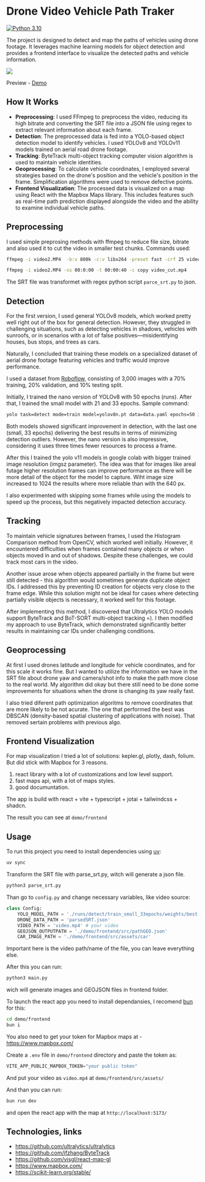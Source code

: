 # Drone Video Vehicle Path Traker

[![Python 3.10](https://img.shields.io/badge/python-3.10-blue.svg)](https://www.python.org/downloads/release/python-3100/)


The project is designed to detect and map the paths of vehicles using drone footage. It leverages machine learning models for object detection and provides a frontend interface to visualize the detected paths and vehicle information.

![](docs/media/demo.gif)

Preview - [Demo](https://farsight-vision-demo.dream-jobs.com.ua/)

## How It Works
- **Preprocessing**: I used FFmpeg to preprocess the video, reducing its high bitrate and converting the SRT file into a JSON file using regex to extract relevant information about each frame.
- **Detection**: The preprocessed data is fed into a YOLO-based object detection model to identify vehicles. I used YOLOv8 and YOLOv11 models trained on aerial road drone footage.
- **Tracking**: ByteTrack multi-object tracking computer vision algorithm is used to maintain vehicle identities.
- **Geoprocessing**: To calculate vehicle coordinates, I employed several strategies based on the drone's position and the vehicle's position in the frame. Simplification algorithms were used to remove defective points.
- **Frontend Visualization**: The processed data is visualized on a map using React with the Mapbox Maps library. This includes features such as real-time path prediction displayed alongside the video and the ability to examine individual vehicle paths.


## Preprocessing

I used simple preprosing methods with ffmpeg to reduce file size, bitrate and also used it to cut the video in smaller test chunks. Commands used:

```bash
ffmpeg -i video2.MP4  -b:v 800k -c:v libx264 -preset fast -crf 25 video_low_bit_full.mp4
```

```bash
ffmpeg -i video2.MP4 -ss 00:0:00 -t 00:00:40 -c copy video_cut.mp4
```

The SRT file was transformet with regex python script `parce_srt.py` to json.

## Detection

For the first version, I used general YOLOv8 models, which worked pretty well right out of the box for general detection. However, they struggled in challenging situations, such as detecting vehicles in shadows, vehicles with sunroofs, or in scenarios with a lot of false positives—misidentifying houses, bus stops, and trees as cars.

Naturally, I concluded that training these models on a specialized dataset of aerial drone footage featuring vehicles and traffic would improve performance.

I used a dataset from [Roboflow](https://universe.roboflow.com/irem69/hep7/dataset/7), consisting of 3,000 images with a 70% training, 20% validation, and 10% testing split.

Initially, I trained the nano version of YOLOv8 with 50 epochs (runs). After that, I trained the small model with 21 and 33 epochs. Sample command:
```bash
yolo task=detect mode=train model=yolov8n.pt data=data.yaml epochs=50 imgsz=640
```
Both models showed significant improvement in detection, with the last one (small, 33 epochs) delivering the best results in terms of minimizing detection outliers. However, the nano version is also impressive, considering it uses three times fewer resources to process a frame.

After this I trained the yolo v11 models in google colab with bigger trained image resolution (imgsz parameter). The idea was that for images like areal futage higher resolution frames can improve performance as there will be more detail of the object for the model to capture. Wiht image size increased to 1024 the results where more reliable than with the 640 px.

I also experimented with skipping some frames while using the models to speed up the process, but this negatively impacted detection accuracy.

## Tracking

To maintain vehicle signatures between frames, I used the Histogram Comparison method from OpenCV, which worked well initially. However, it encountered difficulties when frames contained many objects or when objects moved in and out of shadows. Despite these challenges, we could track most cars in the video.

Another issue arose when objects appeared partially in the frame but were still detected - this algorithm would sometimes generate duplicate object IDs. I addressed this by preventing ID creation for objects very close to the frame edge. While this solution might not be ideal for cases where detecting partially visible objects is necessary, it worked well for this footage.

After implementing this method, I discovered that Ultralytics YOLO models support ByteTrack and BoT-SORT multi-object tracking =).
I then modified my approach to use ByteTrack, which demonstrated significantly better results in maintaining car IDs under challenging conditions.

## Geoprocessing

At first I used drones latitude and longitude for vehicle coordinates, and for this scale it works fine. But I wanted to utilize the information we have in the SRT file about drone yaw and camera/shot info to make the path more close to the real world. My algorithm did okay but there still need to be done some improvements for situations when the drone is changing its yaw really fast.

I also tried diferent path optimization algoritms to remove coordinates that are more likely to be not acurate. The one that performed the best was DBSCAN (density-based spatial clustering of applications with noise). That removed sertain problems with previous algo.

## Frontend Visualization

For map visualization I tried a lot of solutions: kepler.gl, plotly, dash, folium. But did stick with Mapbox for 3 reasons.
1) react library with a lot of customizations and low level support.
2) fast maps api, with a lot of maps styles.
3) good documuntation.

The app is build with react + vite + typescript + jotai + tailwindcss + shadcn.

The result you can see at `demo/frontend`

## Usage

To run this project you need to install dependencies using [uv](https://docs.astral.sh/uv/getting-started/installation/):
```bash
uv sync
```
Transform the SRT file with parse_srt.py, witch will generate a json file.
```bash
python3 parse_srt.py
```

Than go to `config.py` and change necessary variables, like video source:
```python
class Config:
    YOLO_MODEL_PATH = './runs/detect/train_small_33epochs/weights/best.pt'
    DRONE_DATA_PATH = 'parsedSRT.json'
    VIDEO_PATH = 'video.mp4' # your video
    GEOJSON_OUTPUTPATH = './demo/frontend/src/pathGEO.json'
    CAR_IMAGE_PATH = './demo/frontend/src/assets/car'
```
Important here is the video path/name of the file, you can leave everything else.

After this you can run:
```bash
python3 main.py 
```
wich will generate images and GEOJSON files in frontend folder.

To launch the react app you need to install dependansies, I recomend [bun](https://bun.sh/docs/installation) for this:
```bash
cd demo/frontend
bun i
```
You also need to get your token for Mapbox maps at - https://www.mapbox.com/

Create a `.env` file in `demo/frontend` directory and paste the token as:

```javascript
VITE_APP_PUBLIC_MAPBOX_TOKEN="your public token"
```
And put your video as `video.mp4` at `demo/frontend/src/assets/`

And than you can run:
```bash
bun run dev
```
and open the react app with the map at `http://localhost:5173/`

##  Technologies, links

- https://github.com/ultralytics/ultralytics 
- https://github.com/ifzhang/ByteTrack
- https://github.com/visgl/react-map-gl
- https://www.mapbox.com/
- https://scikit-learn.org/stable/


